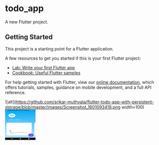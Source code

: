 # todo_app

A new Flutter project.

## Getting Started

This project is a starting point for a Flutter application.

A few resources to get you started if this is your first Flutter project:

- [Lab: Write your first Flutter app](https://flutter.dev/docs/get-started/codelab)
- [Cookbook: Useful Flutter samples](https://flutter.dev/docs/cookbook)

For help getting started with Flutter, view our
[online documentation](https://flutter.dev/docs), which offers tutorials,
samples, guidance on mobile development, and a full API reference.

![alt](https://github.com/srikar-muthyala/flutter-todo-app-with-persistent-storage/blob/master/images/Screenshot_1601093419.png width=100)
<img src="https://github.com/srikar-muthyala/flutter-todo-app-with-persistent-storage/blob/master/images/Screenshot_1601093419.png" width="100" height="100"/>
